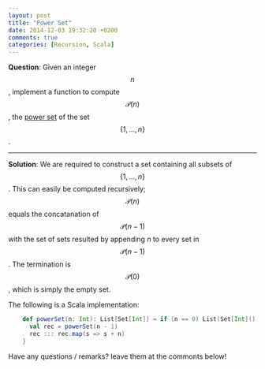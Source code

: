 ```yaml
---
layout: post
title: "Power Set"
date: 2014-12-03 19:32:20 +0200
comments: true
categories: [Recursion, Scala]
---
```


**Question**: Given an integer $$n$$, implement a function to compute $$ \mathcal P \left({n}\right)$$, the [power set](http://en.wikipedia.org/wiki/Power_set) of the set $$\{1, \ldots, n\}$$.

---

**Solution**: We are required to construct a set containing all subsets of $$\{1, \ldots, n\}$$. This can easily be computed recursively; $$ \mathcal P \left({n}\right)$$ equals the concatanation of $$ \mathcal P \left({n-1}\right)$$ with 
the set of sets resulted by appending $n$ to every set in $$ \mathcal P \left({n-1}\right)$$. The termination is $$\mathcal P \left({0}\right)$$, which is simply the empty set.

The following is a Scala implementation:

``` Scala
    def powerSet(n: Int): List[Set[Int]] = if (n == 0) List(Set[Int]()) else {
      val rec = powerSet(n - 1)
      rec ::: rec.map(s => s + n)
    }
```

Have any questions / remarks? leave them at the commonts below!
